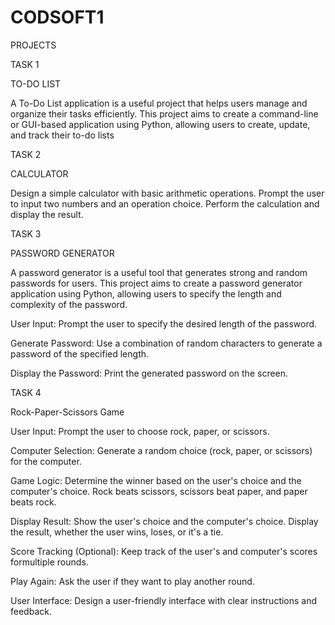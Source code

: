 # CODSOFT1
PROJECTS

TASK 1

TO-DO LIST

A To-Do List application is a useful project that helps users manage and organize their tasks efficiently. This project aims to create a command-line or GUI-based application using Python, allowing users to create, update, and track their to-do lists

TASK 2

CALCULATOR

Design a simple calculator with basic arithmetic operations. Prompt the user to input two numbers and an operation choice. Perform the calculation and display the result.

TASK 3

PASSWORD GENERATOR

A password generator is a useful tool that generates strong and random passwords for users. This project aims to create a password generator application using Python, allowing users to specify the length and complexity of the password.


User Input: Prompt the user to specify the desired length of the password.


Generate Password: Use a combination of random characters to generate a password of the specified length.


Display the Password: Print the generated password on the screen.

TASK 4

Rock-Paper-Scissors Game

User Input: Prompt the user to choose rock, paper, or scissors.

Computer Selection: Generate a random choice (rock, paper, or scissors) for the computer.

Game Logic: Determine the winner based on the user's choice and the computer's choice. Rock beats scissors, scissors beat paper, and paper beats rock.

Display Result: Show the user's choice and the computer's choice. Display the result, whether the user wins, loses, or it's a tie.

Score Tracking (Optional): Keep track of the user's and computer's scores formultiple rounds.

Play Again: Ask the user if they want to play another round.

User Interface: Design a user-friendly interface with clear instructions and feedback.
